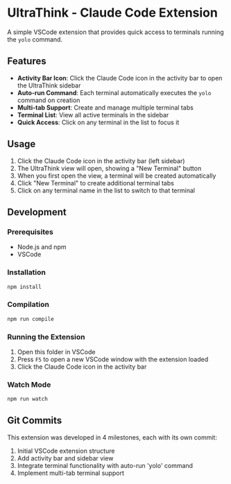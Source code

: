 # UltraThink - Claude Code Extension

A simple VSCode extension that provides quick access to terminals running the `yolo` command.

## Features

- **Activity Bar Icon**: Click the Claude Code icon in the activity bar to open the UltraThink sidebar
- **Auto-run Command**: Each terminal automatically executes the `yolo` command on creation
- **Multi-tab Support**: Create and manage multiple terminal tabs
- **Terminal List**: View all active terminals in the sidebar
- **Quick Access**: Click on any terminal in the list to focus it

## Usage

1. Click the Claude Code icon in the activity bar (left sidebar)
2. The UltraThink view will open, showing a "New Terminal" button
3. When you first open the view, a terminal will be created automatically
4. Click "New Terminal" to create additional terminal tabs
5. Click on any terminal name in the list to switch to that terminal

## Development

### Prerequisites

- Node.js and npm
- VSCode

### Installation

```bash
npm install
```

### Compilation

```bash
npm run compile
```

### Running the Extension

1. Open this folder in VSCode
2. Press `F5` to open a new VSCode window with the extension loaded
3. Click the Claude Code icon in the activity bar

### Watch Mode

```bash
npm run watch
```

## Git Commits

This extension was developed in 4 milestones, each with its own commit:

1. Initial VSCode extension structure
2. Add activity bar and sidebar view
3. Integrate terminal functionality with auto-run 'yolo' command
4. Implement multi-tab terminal support
